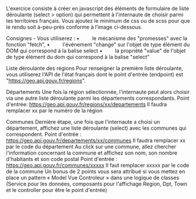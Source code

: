 L'exercice consiste à créer en javascript des éléments de formulaire de liste déroulante (select > option) qui permettent à l'internaute de choisir parmi les territoires français.
Vous ajoutez le minimum de css ou de scss pour que le rendu soit à-peu-près conforme à l’image ci-dessous.
 

Consignes - 
Vous utiliserez :
•     le mécanisme des "promesses" avec la fonction "fetch",
•     l'événement "change" sur l'objet de type élément du DOM qui correspond à la balise select
•     la propriété "value" de l'objet de type élément du dom qui correspond à la balise "select"

Liste déroulante des régions
Pour renseigner la première liste déroulante, vous utiliserez l'API de l'état français dont le point d'entrée (endpoint) est "https://geo.api.gouv.fr/regions".

Départements
Une fois la région sélectionnée, l'internaute peut alors choisir via une autre liste déroulante parmi les départements correspondants.
Point d'entrée: https://geo.api.gouv.fr/regions/xx/departements
Il faudra remplacer xx par le numéro de la région

Communes
Dernière étape, une fois que l'internaute a choisi un département, affichez une liste déroulante (select) avec les communes qui correspondent.
Point d'entrée : https://geo.api.gouv.fr/departements/xx/communes
Il faudra remplacer xx par le code du département
Au click sur une commune, allez chercher l'information concernant la commune et affichez son nom, son nombre d'habitants et son code postal
Point d'entrée : https://geo.api.gouv.fr/communes/xxxxx
Il faut remplacer xxxxx par le code de la commune
Un bonus de 2 points vous sera attribué si vous mettez en place un pattern « Model Vue Controleur » dans une logique de classes (Service pour les données, composants pour l'affichage Region, Dpt, Town et le controller pour être le point d'entrée)